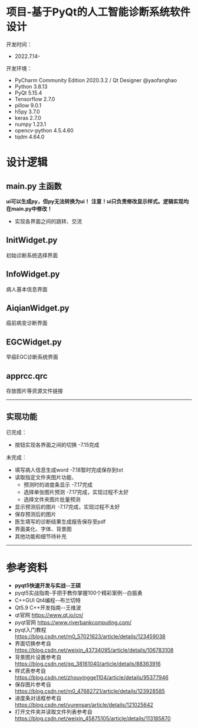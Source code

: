 # 项目-基于PyQt的人工智能诊断系统软件设计

开发时间：
* 2022.7.14-

开发环境：
* PyCharm Community Edition 2020.3.2 / Qt Designer @yaofanghao
* Python 3.8.13
* PyQt 5.15.4
* Tensorflow 2.7.0
* pillow 9.0.1
* h5py 3.7.0
* keras 2.7.0
* numpy 1.23.1
* opencv-python 4.5.4.60
* tqdm 4.64.0

# 设计逻辑
## main.py 主函数
**ui可以生成py，但py无法转换为ui！**
**注意！ui只负责修改显示样式。逻辑实现均在main.py中修改！**
* 实现各界面之间的跳转、交流

## InitWidget.py 
初始诊断系统选择界面

## InfoWidget.py
病人基本信息界面

## AiqianWidget.py 
癌前病变诊断界面

## EGCWidget.py
早癌EGC诊断系统界面

## apprcc.qrc
存放图片等资源文件链接

------
## 实现功能
已完成：
* 按钮实现各界面之间的切换 -7.15完成

未完成：
* 填写病人信息生成word -7.18暂时完成保存到txt
* 读取指定文件夹图片功能、
    * 预测时的进度条显示 -7.17完成
    * 选择单张图片预测 -7.17完成，实现过程不太好
    * 选择文件夹图片批量预测
* 显示预测后的图片 -7.17完成，实现过程不太好
* 保存预测后的图片
* 医生填写的诊断结果生成报告保存至pdf
* 界面美化、字体、背景图 
* 其他功能和细节待补充
  
------
# 参考资料
* **pyqt5快速开发与实战--王硕**
* pyqt5实战指南-手把手教你掌握100个精彩案例--白振勇
* C++GUI Qt4编程--布兰切特
* Qt5.9 C++开发指南--王维波
* qt官网 https://www.qt.io/cn/
* pyqt官网 https://www.riverbankcomputing.com/
* pyqt入门教程 https://blog.csdn.net/m0_57021623/article/details/123459038
* 界面切换参考自 https://blog.csdn.net/weixin_43734095/article/details/106783108
* 背景图片设置参考自 https://blog.csdn.net/qq_38161040/article/details/88363916
* 样式表参考自 https://blog.csdn.net/zhouyingge1104/article/details/95377946
* 保存图片参考自 https://blog.csdn.net/m0_47682721/article/details/123928585
* 进度条对话框参考自 https://blog.csdn.net/yurensan/article/details/121025642
* 打开文件夹并读取文件列表参考自 https://blog.csdn.net/weixin_45875105/article/details/113185870
